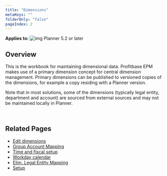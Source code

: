 ```yaml
---
title: "Dimensions"
metaKeys: ""
folderOnly: "false"
pageIndex: 2
---
```

**Applies to:** ![img](https://profitbasedocs.blob.core.windows.net/icons/yes-icon.png) Planner 5.2 or later


## Overview
This is the workbook for maintaining dimensional data.  Profitbase EPM makes use of a primary dimension concept for central dimension management. Primary dimensions can be published to versioned copies of the dimensions, for example a copy residing with a Planner version.

Note that in most solutions, some of the dimensions (typically legal entity, department and account) are sourced from external sources and may not be maintained locally in Planner.

<br/>

## Related Pages

-  [Edit dimensions](dimensions/edit-dimensions.md)
-  [Group Account Mapping](dimensions/group-account-mapping.md)
-  [Time and fiscal setup](dimensions/time-and-fiscal-setup.md)
-  [Workday calendar](currency-exchange-rates-and-calendar/workday-calendar.md)
-  [Elim. Legal Entity Mapping](dimensions/elim-legal-entity-mapping.md)
-  [Setup](dimensions/setup.md)
